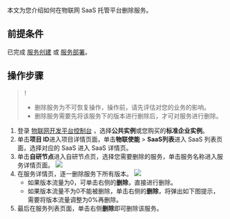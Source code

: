 本文为您介绍如何在物联网 SaaS 托管平台删除服务。

## 前提条件

已完成 [服务创建](https://cloud.tencent.com/document/product/1465/59050) 或 [服务部署](https://cloud.tencent.com/document/product/1465/59051)。

## 操作步骤

> !
> - 删除服务为不可恢复操作，操作前，请先评估对您的业务的影响。
> - 删除服务需要先将该服务下的版本进行删除后，才可对服务进行删除。

1. 登录 [物联网开发平台控制台](https://console.cloud.tencent.com/iotexplorer) ，选择**公共实例**或您购买的**标准企业实例**。
2. 单击**项目 ID**进入项目详情页面，单击**物联使能** > **SaaS列表**进入 SaaS 列表页面，选择对应的 SaaS 进入 SaaS 详情页。
3. 单击**自研节点**进入自研节点页，选择您需要删除的服务，单击服务名称进入服务详情页面。
   ![](https://qcloudimg.tencent-cloud.cn/raw/e228643833d1c07e180786d3d2e855f7.png)
4. 在服务详情页，逐一删除服务下所有版本。
   ![](https://qcloudimg.tencent-cloud.cn/raw/2ecdf858c0f4f7e9e2521a32968aff0c.png)
   - 如果版本流量为0，可单击右侧的**删除**，直接进行删除。
   - 如果版本流量不为0不能被删除，单击右侧的**删除**，将弹出如下图提示，需要将版本流量调整为0%再删除。
5. 最后在服务列表页面，单击右侧**删除**即可删除该服务。 
